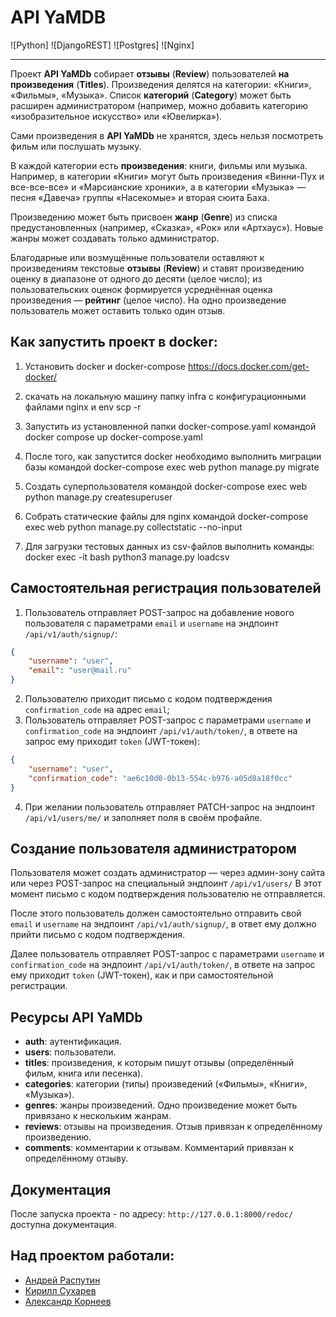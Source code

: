 # API YaMDB

![Python]
![DjangoREST]
![Postgres]
![Nginx]
___
Проект **API YaMDb** собирает **отзывы** (**Review**) пользователей **на 
произведения** (**Titles**). Произведения делятся на категории: «Книги», 
«Фильмы», «Музыка». Список **категорий** (**Category**) может быть расширен 
администратором (например, можно добавить категорию «изобразительное 
искусство» или «Ювелирка»).

Сами произведения в **API YaMDb** не хранятся, здесь нельзя посмотреть фильм 
или послушать музыку.

В каждой категории есть **произведения**: книги, фильмы или музыка. Например, 
в категории «Книги» могут быть произведения «Винни-Пух и все-все-все» и 
«Марсианские хроники», а в категории «Музыка» — песня «Давеча» группы 
«Насекомые» и вторая сюита Баха.

Произведению может быть присвоен **жанр** (**Genre**) из списка 
предустановленных (например, «Сказка», «Рок» или «Артхаус»). Новые жанры 
может создавать только администратор.

Благодарные или возмущённые пользователи оставляют к произведениям текстовые 
**отзывы** (**Review**) и ставят произведению оценку в диапазоне от одного до 
десяти (целое число); из пользовательских оценок формируется усреднённая 
оценка произведения — **рейтинг** (целое число). На одно произведение 
пользователь может оставить только один отзыв.


## Как запустить проект в docker:

1) Установить docker и docker-compose https://docs.docker.com/get-docker/

2) скачать на локальную машину папку infra c конфигурационными файлами nginx и env scp -r

3) Запустить из установленной папки docker-compose.yaml командой 
docker compose up docker-compose.yaml

4) После того, как запустится docker необходимо выполнить миграции базы командой 
docker-compose exec web python manage.py migrate

5) Создать суперпользователя командой
docker-compose exec web python manage.py createsuperuser

6) Собрать статические файлы для nginx командой 
docker-compose exec web python manage.py collectstatic --no-input

7) Для загрузки тестовых данных из csv-файлов выполнить команды:
docker exec -it <CONTAINER ID> bash
python3 manage.py loadcsv


## Самостоятельная регистрация пользователей
1. Пользователь отправляет POST-запрос на добавление нового пользователя с 
параметрами `email` и `username` на эндпоинт `/api/v1/auth/signup/`: 
```json
{
    "username": "user",
    "email": "user@mail.ru"
}
```
2. Пользователю приходит письмо с кодом подтверждения `confirmation_code` на 
адрес `email`;
3. Пользователь отправляет POST-запрос с параметрами `username` и 
`confirmation_code` на эндпоинт `/api/v1/auth/token/`, в ответе на запрос ему 
приходит `token` (JWT-токен):
```json
{
    "username": "user",
    "confirmation_code": "ae6c10d0-0b13-554c-b976-a05d8a18f0cc"
}
```
4. При желании пользователь отправляет PATCH-запрос на эндпоинт 
`/api/v1/users/me/` и заполняет поля в своём профайле.



## Создание пользователя администратором
Пользователя может создать администратор — через админ-зону сайта или через 
POST-запрос на специальный эндпоинт `/api/v1/users/` В этот момент письмо с 
кодом подтверждения пользователю не отправляется.

После этого пользователь должен самостоятельно отправить свой `email` и 
`username` на эндпоинт `/api/v1/auth/signup/`, в ответ ему должно прийти 
письмо с кодом подтверждения.

Далее пользователь отправляет POST-запрос с параметрами `username` и 
`confirmation_code` на эндпоинт `/api/v1/auth/token/`, в ответе на запрос ему 
приходит `token` (JWT-токен), как и при самостоятельной регистрации.


## Ресурсы API YaMDb
- **auth**: аутентификация.
- **users**: пользователи.
- **titles**: произведения, к которым пишут отзывы (определённый фильм, 
  книга или песенка).
- **categories**: категории (типы) произведений («Фильмы», «Книги», 
  «Музыка»).
- **genres**: жанры произведений. Одно произведение может быть привязано 
  к нескольким жанрам.
- **reviews**: отзывы на произведения. Отзыв привязан к определённому 
  произведению.
- **comments**: комментарии к отзывам. Комментарий привязан к 
  определённому отзыву.


## Документация
После запуска проекта - по адресу: `http://127.0.0.1:8000/redoc/` доступна 
документация.


## Над проектом работали:
- [Андрей Распутин](https://github.com/rasputin-pro)
- [Кирилл Сухарев](https://github.com/Soliton80)
- [Александр Корнеев](https://github.com/rtx4090)
